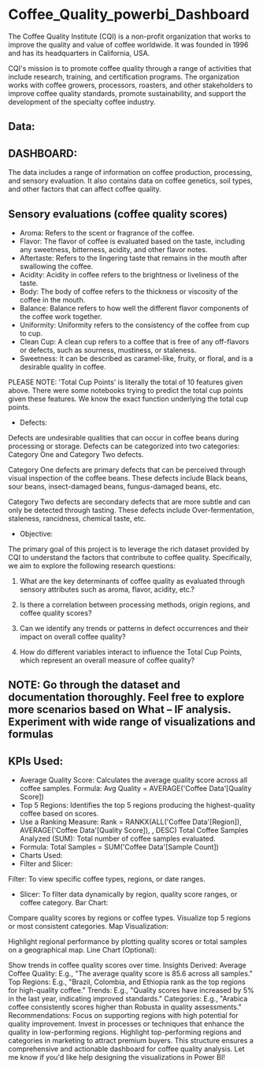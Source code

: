 # Coffee_Quality_powerbi_Dashboard

The Coffee Quality Institute (CQI) is a non-profit organization that works to improve the quality and value of coffee worldwide. It was founded in 1996 and has its headquarters in California, USA.

CQI's mission is to promote coffee quality through a range of activities that include research, training, and certification programs. The organization works with coffee growers, processors, roasters, and other stakeholders to improve coffee quality standards, promote sustainability, and support the development of the specialty coffee industry.


## Data:



## DASHBOARD:



The data includes a range of information on coffee production, processing, and sensory evaluation. It also contains data on coffee genetics, soil types, and other factors that can affect coffee quality.

## Sensory evaluations (coffee quality scores)

- Aroma: Refers to the scent or fragrance of the coffee.
- Flavor: The flavor of coffee is evaluated based on the taste, including any sweetness, bitterness, acidity, and other flavor notes.
- Aftertaste: Refers to the lingering taste that remains in the mouth after swallowing the coffee.
- Acidity: Acidity in coffee refers to the brightness or liveliness of the taste.
- Body: The body of coffee refers to the thickness or viscosity of the coffee in the mouth.
- Balance: Balance refers to how well the different flavor components of the coffee work together.
- Uniformity: Uniformity refers to the consistency of the coffee from cup to cup.
- Clean Cup: A clean cup refers to a coffee that is free of any off-flavors or defects, such as sourness, mustiness, or staleness.
- Sweetness: It can be described as caramel-like, fruity, or floral, and is a desirable quality in coffee.


PLEASE NOTE: 'Total Cup Points' is literally the total of 10 features given above. There were some notebooks trying to predict the total cup points given these features. We know the exact function underlying the total cup points.


- Defects:

Defects are undesirable qualities that can occur in coffee beans during processing or storage. Defects can be categorized into two categories: Category One and Category Two defects.

Category One defects are primary defects that can be perceived through visual inspection of the coffee beans. These defects include Black beans, sour beans, insect-damaged beans, fungus-damaged beans, etc.

Category Two defects are secondary defects that are more subtle and can only be detected through tasting. These defects include Over-fermentation, staleness, rancidness, chemical taste, etc.

- Objective: 

The primary goal of this project is to leverage the rich dataset provided by CQI to understand the factors that contribute to coffee quality. Specifically, we aim to explore the following research questions:

1.	What are the key determinants of coffee quality as evaluated through sensory attributes such as aroma, flavor, acidity, etc.?

2.	Is there a correlation between processing methods, origin regions, and coffee quality scores?

3.	Can we identify any trends or patterns in defect occurrences and their impact on overall coffee quality?

4.	How do different variables interact to influence the Total Cup Points, which represent an overall measure of coffee quality?

## NOTE: Go through the dataset and documentation thoroughly. Feel free to explore more scenarios based on What – IF analysis. Experiment with wide range of visualizations and formulas 

## KPIs Used:
- Average Quality Score:
Calculates the average quality score across all coffee samples.
Formula:
Avg Quality = AVERAGE('Coffee Data'[Quality Score])
- Top 5 Regions:
  Identifies the top 5 regions producing the highest-quality coffee based on scores.
- Use a Ranking Measure:
Rank = RANKX(ALL('Coffee Data'[Region]), AVERAGE('Coffee Data'[Quality Score]), , DESC)
Total Coffee Samples Analyzed (SUM):
Total number of coffee samples evaluated.
- Formula:
Total Samples = SUM('Coffee Data'[Sample Count])
- Charts Used:
- Filter and Slicer:

Filter: To view specific coffee types, regions, or date ranges.
- Slicer: To filter data dynamically by region, quality score ranges, or coffee category.
Bar Chart:

Compare quality scores by regions or coffee types.
Visualize top 5 regions or most consistent categories.
Map Visualization:

Highlight regional performance by plotting quality scores or total samples on a geographical map.
Line Chart (Optional):

Show trends in coffee quality scores over time.
Insights Derived:
Average Coffee Quality:
E.g., "The average quality score is 85.6 across all samples."
Top Regions:
E.g., "Brazil, Colombia, and Ethiopia rank as the top regions for high-quality coffee."
Trends:
E.g., "Quality scores have increased by 5% in the last year, indicating improved standards."
Categories:
E.g., "Arabica coffee consistently scores higher than Robusta in quality assessments."
Recommendations:
Focus on supporting regions with high potential for quality improvement.
Invest in processes or techniques that enhance the quality in low-performing regions.
Highlight top-performing regions and categories in marketing to attract premium buyers.
This structure ensures a comprehensive and actionable dashboard for coffee quality analysis. Let me know if you'd like help designing the visualizations in Power BI!










